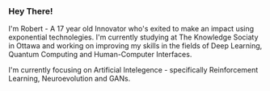 ### Hey There!

I'm Robert - A 17 year old Innovator who's exited to make an impact using exponential technolegies.  I'm currently studying at The Knowledge Sociaty in Ottawa and working on improving my skills in the fields of Deep Learning, Quantum Computing and Human-Computer Interfaces.

I'm currently focusing on Artificial Intelegence - specifically Reinforcement Learning, Neuroevolution and GANs.
